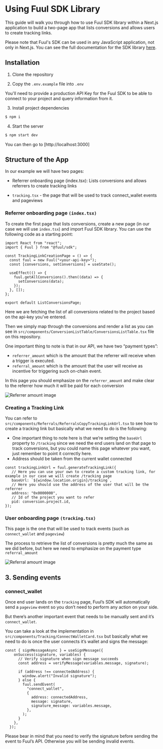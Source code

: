 # Using Fuul SDK Library

This guide will walk you through how to use Fuul SDK library within a Next.js application to build a two-page app that lists conversions and allows users to create tracking links.

Please note that Fuul's SDK can be used in any JavaScript application, not only in Next.js. You can see the full documentation for the SDK library [here](https://docs.fuul.xyz/technical-guide-for-projects/building-a-partner-onboarding-page-using-the-fuul-sdk).

## Installation

1. Clone the repository

2. Copy the `.env.example` file into `.env`

You'll need to provide a production API Key for the Fuul SDK to be able to connect to your project and query information from it.

3. Install project dependencies

```bash
$ npm i
```

4. Start the server

```bash
$ npm start dev
```

You can then go to [http://localhost:3000]

## Structure of the App

In our example we will have two pages:

* Referrer onboarding page (index.tsx): Lists conversions and allows referrers to create tracking links
  
* `tracking.tsx` - the page that will be used to track connect_wallet events and pageviews

### Referrer onboarding page `(index.tsx)`

To create the first page that lists conversions, create a new page (in our case we will use `index.tsx`) and import Fuul SDK library. You can use the following code as a starting point:

```tsx
import React from "react";
import { Fuul } from "@fuul/sdk";

const TrackingLinkCreationPage = () => {
  const fuul = new Fuul("<your-api-key>");
  const [conversions, setConversions] = useState();

  useEffect(() => {
    fuul.getAllConversions().then((data) => {
      setConversions(data);
    });
  }, []);
};

export default ListConversionsPage;
```

Here we are fetching the list of all conversions related to the project based on the api-key you’ve entered.

Then we simply map through the conversions and render a list as you can see in `src/components/ConversionListTable/ConversionsListTable.tsx` file on this repository.

One important thing to note is that in our API, we have two “payment types”:

- `referrer_amount` which is the amount that the referrer will receive when a trigger is executed.
- `referral_amount` which is the amount that the user will receive as incentive for triggering such on-chain event.

In this page you should emphasize on the `referrer_amount` and make clear to the referrer how much it will be paid for each conversion

![Referrer amount image](/public/referrer_amount.png)

### Creating a Tracking Link

You can refer to `src/components/Referrals/ReferralsCopyTrackingLinkUrl.tsx` to see how to create a tracking link but basically what we need to do is the following:

- One important thing to note here is that we’re setting the `baseUrl` property to `/tracking` since we need the end users land on that page to track conversions, but you could name this page whatever you want, just remember to point it correctly here.
- Address should be taken from the current wallet connected

```tsx
const trackingLinkUrl = fuul.generateTrackingLink({
   // Here you can use your own to create a custom tracking link, for example in our case we will create /tracking page
   baseUrl: `${window.location.origin}/tracking`,
   // Here you should use the address of the user that will be the referrer
   address: "0x0000000",
   // Id of the project you want to refer
   pid: conversion.project.id,
});
```

### User onboarding page `(tracking.tsx)`

This page is the one that will be used to track events (such as `connect_wallet` and `pageview`)

The process to retrieve the list of conversions is pretty much the same as we did before, but here we need to emphasize on the payment type `referral_amount`

![Referral amount image](/public/referral_amount.png)

## 3. Sending events

### connect_wallet

Once end user lands on the `tracking` page, Fuul’s SDK will automatically send a `pageview` event so you don’t need to perform any action on your side.

But there’s another important event that needs to be manually sent and it’s `connect_wallet`.

You can take a look at the implementation in `src/components/Tracking/ConnectWalletCard.tsx` but basically what we need to do is once the user connects it’s wallet and signs the message:

```tsx
const { signMessageAsync } = useSignMessage({
    onSuccess(signature, variables) {
      // Verify signature when sign message succeeds
      const address = verifyMessage(variables.message, signature);

      if (address !== connectedAddress) {
        window.alert("Invalid signature");
      } else {
        fuul.sendEvent(
          "connect_wallet",
          {
            address: connectedAddress,
            message: signature,
            signature_message: variables.message,
          },          
        );
      }
    },
  });
```

Please bear in mind that you need to verify the signature before sending the event to Fuul’s API. Otherwise you will be sending invalid events.
